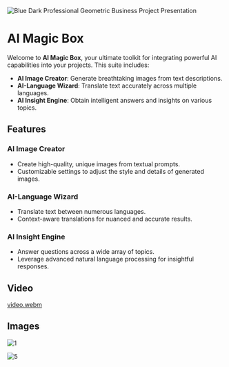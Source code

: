 ![Blue Dark Professional Geometric Business Project Presentation ](https://github.com/user-attachments/assets/8419854c-82aa-429d-bd3f-7a4668ca0253)


# AI Magic Box

Welcome to **AI Magic Box**, your ultimate toolkit for integrating powerful AI capabilities into your projects. This suite includes:

- **AI Image Creator**: Generate breathtaking images from text descriptions.
- **AI-Language Wizard**: Translate text accurately across multiple languages.
- **AI Insight Engine**: Obtain intelligent answers and insights on various topics.

## Features

### AI Image Creator
- Create high-quality, unique images from textual prompts.
- Customizable settings to adjust the style and details of generated images.

### AI-Language Wizard
- Translate text between numerous languages.
- Context-aware translations for nuanced and accurate results.

### AI Insight Engine
- Answer questions across a wide array of topics.
- Leverage advanced natural language processing for insightful responses.

## Video

[video.webm](https://github.com/user-attachments/assets/517f7570-2fe4-4ee9-8f62-6922f8fb8c63)


## Images

![1](https://github.com/user-attachments/assets/1037e283-aa7b-4e66-a687-dca9bf8cd7fb)


![5](https://github.com/user-attachments/assets/01fdc794-eede-4624-96e1-7a43add2ac66)

